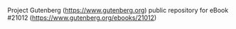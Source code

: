 Project Gutenberg (https://www.gutenberg.org) public repository for eBook #21012 (https://www.gutenberg.org/ebooks/21012)
